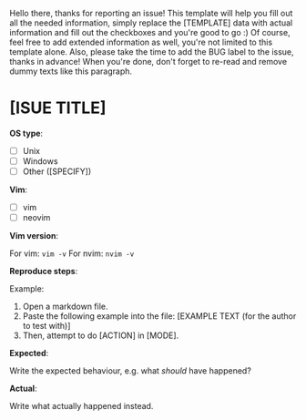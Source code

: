 Hello there, thanks for reporting an issue!
This template will help you fill out all the needed information, simply replace the [TEMPLATE]
data with actual information and fill out the checkboxes and you're good to go :)
Of course, feel free to add extended information as well, you're not limited to this template alone.
Also, please take the time to add the BUG label to the issue, thanks in advance!
When you're done, don't forget to re-read and remove dummy texts like this paragraph.

[ISUE TITLE]
===

**OS type**:

- [ ] Unix
- [ ] Windows
- [ ] Other ([SPECIFY])

**Vim**:

- [ ] vim
- [ ] neovim

**Vim version**:

For vim: `vim -v`
For nvim: `nvim -v`

**Reproduce steps**:

Example:

1. Open a markdown file.
2. Paste the following example into the file:
   [EXAMPLE TEXT (for the author to test with)]
3. Then, attempt to do [ACTION] in [MODE].

**Expected**:

Write the expected behaviour, e.g. what *should* have happened?

**Actual**:

Write what actually happened instead.

